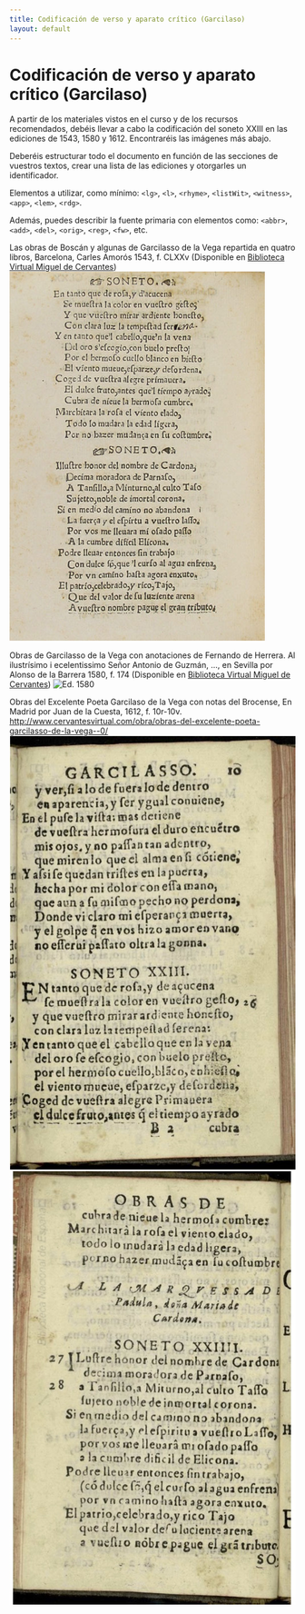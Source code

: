 ```yaml
---
title: Codificación de verso y aparato crítico (Garcilaso)
layout: default
---
```


# Codificación de verso y aparato crítico (Garcilaso)

A partir de los materiales vistos en el curso y de los recursos recomendados, debéis llevar a cabo la codificación del soneto XXIII en las ediciones de 1543, 1580 y 1612. Encontraréis las imágenes más abajo. 

Deberéis estructurar todo el documento en función de las secciones de vuestros textos, crear una lista de las ediciones y otorgarles un identificador. 

Elementos a utilizar, como mínimo: `<lg>`, `<l>`, `<rhyme>`, `<listWit>`, `<witness>`, `<app>`, `<lem>`, `<rdg>`. 

Además, puedes describir la fuente primaria con elementos como: `<abbr>`, `<add>`, `<del>`, `<orig>`, `<reg>`, `<fw>`, etc. 

Las obras de Boscán y algunas de Garcilasso de la Vega repartida en quatro libros, Barcelona, Carles Amorós 1543, f. CLXXv (Disponible en [Biblioteca Virtual Miguel de Cervantes](http://www.cervantesvirtual.com/obra-visor/las-obras-de-boscan-y-algunas-de-garcilasso-de-la-vega-repartidas-en-quatro-libros--0/html/ffc264be-82b1-11df-acc7-002185ce6064_367.html))
![Ed. 1543](img/7.1.Garcilaso_1543_fol.clxx_v.jpg)

Obras de Garcilasso de la Vega con anotaciones de Fernando de Herrera. Al ilustrísimo i ecelentissimo Señor Antonio de Guzmán, ..., en Sevilla por Alonso de la Barrera 1580, f. 174 (Disponible en [Biblioteca Virtual Miguel de Cervantes](http://www.cervantesvirtual.com/obra-visor/obras-de-garcilasso-de-la-vega--0/html/ff83d41a-82b1-11df-acc7-002185ce6064_176.htm))
![Ed. 1580](7.1.Garcilaso_1580_fol.174.jpg)

Obras del Excelente Poeta Garcilaso de la Vega con notas del Brocense, En Madrid por Juan de la Cuesta, 1612, f. 10r-10v. http://www.cervantesvirtual.com/obra/obras-del-excelente-poeta-garcilasso-de-la-vega--0/ 
![Ed. 1612](img/7.1.Garcilaso_1612_fol.10r.jpg)
![Ed. 1612](img/7.1.Garcilaso_1612_fol.10v.jpg)
